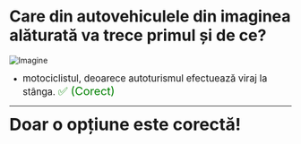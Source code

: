 # Care din autovehiculele din imaginea alăturată va trece primul și de ce?

![Imagine](https://www.arr-atestate.ro/upload/img/questions/img/care-din-autovehiculele-din-imaginea-alaturata-va-trece-primul-si-de-ce-.jpg)

- <span style="font-size: larger;">motociclistul, deoarece autoturismul efectuează viraj la stânga. <span style="color: green; font-size: larger;">✅ (Corect)</span></span>

---

<span style="font-size: 30px; font-weight: bold;">**Doar o opțiune este corectă!**</span>